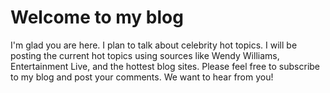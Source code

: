 # Welcome to my blog

I'm glad you are here. I plan to talk about celebrity hot topics. I will be posting the current hot topics using sources like Wendy Williams, Entertainment Live, and the hottest blog sites. Please feel free to subscribe to my blog and post your comments.
We want to hear from you!
